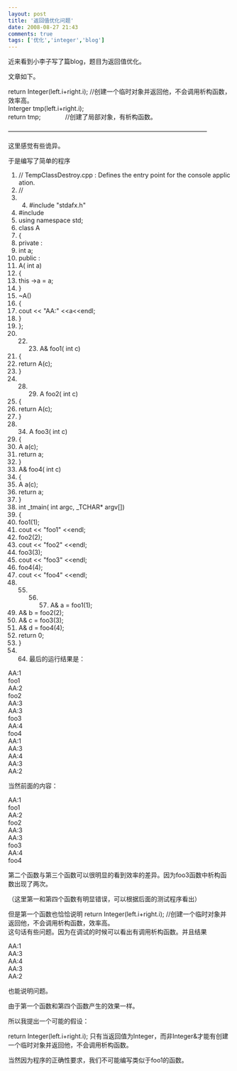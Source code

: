 ```yaml
---
layout: post
title: '返回值优化问题'
date: 2008-08-27 21:43
comments: true
tags: ['优化','integer','blog']
---
```


近来看到小李子写了篇blog，题目为返回值优化。

文章如下。

return Integer(left.i+right.i); //创建一个临时对象并返回他，不会调用析构函数，效率高。  
Interger tmp(left.i+right.i);  
return tmp;              //创建了局部对象，有析构函数。

————————————————————————————————

这里感觉有些诡异。

于是编写了简单的程序  
  1. // TempClassDestroy.cpp : Defines the entry point for the console application. 
  2. // 
  3.   4. #include "stdafx.h" 
  5. #include <iostream>
  6. using  namespace  std; 
  7. class  A 
  8. { 
  9. private  : 
  10. int  a; 
  11. public  : 
  12. A(  int  a) 
  13. { 
  14. this  ->a = a; 
  15. } 
  16. ~A() 
  17. { 
  18. cout << "AA:"  <<a<<endl; 
  19. } 
  20. }; 
  21.   22.   23. A& foo1(  int  c) 
  24. { 
  25. return  A(c); 
  26. } 
  27.   28.   29. A foo2(  int  c) 
  30. { 
  31. return  A(c); 
  32. } 
  33.   34. A foo3(  int  c) 
  35. { 
  36. A a(c); 
  37. return  a; 
  38. } 
  39. A& foo4(  int  c) 
  40. { 
  41. A a(c); 
  42. return  a; 
  43. } 
  44. int  _tmain(  int  argc, _TCHAR* argv[]) 
  45. { 
  46. foo1(1); 
  47. cout << "foo1"  <<endl; 
  48. foo2(2); 
  49. cout << "foo2"  <<endl; 
  50. foo3(3); 
  51. cout << "foo3"  <<endl; 
  52. foo4(4); 
  53. cout << "foo4"  <<endl; 
  54.   55.   56.   57. A& a = foo1(1); 
  58. A& b = foo2(2); 
  59. A& c = foo3(3); 
  60. A& d = foo4(4); 
  61. return  0; 
  62. } 
  63.   64. 最后的运行结果是： 

AA:1  
foo1  
AA:2  
foo2  
AA:3  
AA:3  
foo3  
AA:4  
foo4  
AA:1  
AA:3  
AA:4  
AA:3  
AA:2

当然前面的内容：

AA:1  
foo1  
AA:2  
foo2  
AA:3  
AA:3  
foo3  
AA:4  
foo4

第二个函数与第三个函数可以很明显的看到效率的差异。因为foo3函数中析构函数出现了两次。

（这里第一和第四个函数有明显错误，可以根据后面的测试程序看出）

但是第一个函数也恰恰说明  return Integer(left.i+right.i); //创建一个临时对象并返回他，不会调用析构函数，效率高。  
这句话有些问题。因为在调试的时候可以看出有调用析构函数。并且结果

AA:1  
AA:3  
AA:4  
AA:3  
AA:2

也能说明问题。

由于第一个函数和第四个函数产生的效果一样。

所以我提出一个可能的假设：

return Integer(left.i+right.i);
只有当返回值为Integer，而非Integer&才能有创建一个临时对象并返回他，不会调用析构函数。

当然因为程序的正确性要求，我们不可能编写类似于foo1的函数。  

